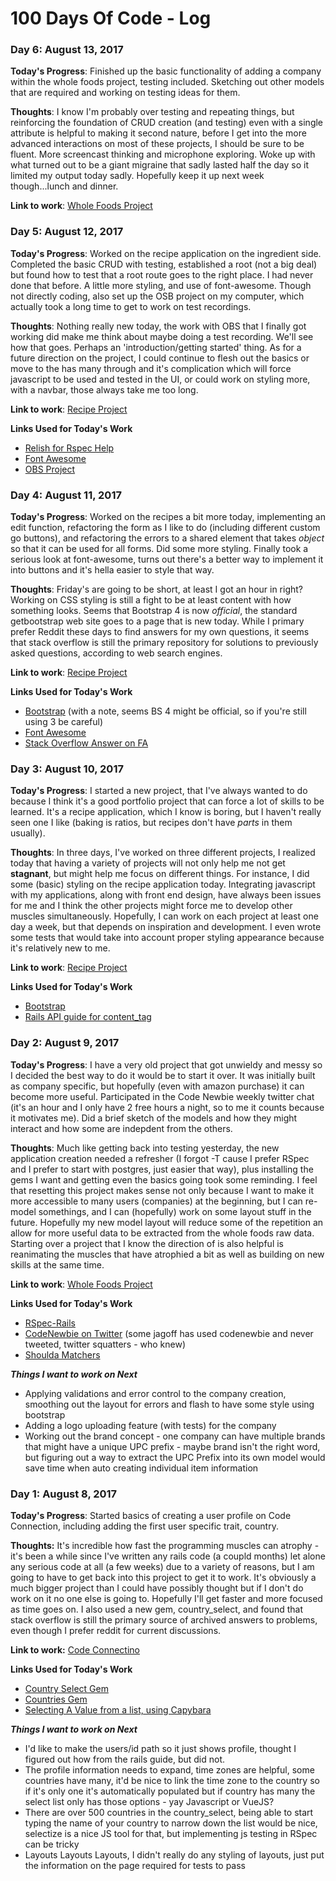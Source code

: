 # 100 Days Of Code - Log

### Day 6: August 13, 2017

**Today's Progress**: Finished up the basic functionality of adding a company within the whole foods project, testing included.  Sketching out other models that are required and working on testing ideas for them.  

**Thoughts**:  I know I'm probably over testing and repeating things, but reinforcing the foundation of CRUD creation (and testing) even with a single attribute is helpful to making it second nature, before I get into the more advanced interactions on most of these projects, I should be sure to be fluent.  More screencast thinking and microphone exploring.  Woke up with what turned out to be a giant migraine that sadly lasted half the day so it limited my output today sadly.  Hopefully keep it up next week though...lunch and dinner.

**Link to work**: [Whole Foods Project](https://github.com/jemagee/WholeFoodsProject)

### Day 5: August 12, 2017

**Today's Progress**: Worked on the recipe application on the ingredient side.  Completed the basic CRUD with testing, established a root (not a big deal) but found how to test that a root route goes to the right place.  I had never done that before.  A little more styling, and use of font-awesome.  Though not directly coding, also set up the OSB project on my computer, which actually took a long time to get to work on test recordings.  

**Thoughts**:  Nothing really new today, the work with OBS that I finally got working did make me think about maybe doing a test recording.  We'll see how that goes.  Perhaps an 'introduction/getting started' thing.  As for a future direction on the project, I could continue to flesh out the basics or move to the has many through and it's complication which will force javascript to be used and tested in the UI, or could work on styling more, with a navbar, those always take me too long.

**Link to work**: [Recipe Project](https://github.com/jemagee/recipes)

**Links Used for Today's Work**

* [Relish for Rspec Help](https://relishapp.com/rspec/rspec-rails/v/2-3/docs/routing-specs/route-to-matcher)
* [Font Awesome](http://fontawesome.io)
* [OBS Project](https://obsproject.com/)

### Day 4: August 11, 2017

**Today's Progress**: Worked on the recipes a bit more today, implementing an edit function, refactoring the form as I like to do (including different custom go buttons), and refactoring the errors to a shared element that takes *object* so that it can be used for all forms.  Did some more styling.  Finally took a serious look at font-awesome, turns out there's a better way to implement it into buttons and it's hella easier to style that way.  

**Thoughts**:  Friday's are going to be short, at least I got an hour in right?  Working on CSS styling is still a fight to be at least content with how something looks.  Seems that Bootstrap 4 is now *official*, the standard getbootstrap web site goes to a page that is new today.  While I primary prefer Reddit these days to find answers for my own questions, it seems that stack overflow is still the primary repository for solutions to previously asked questions, according to web search engines.

**Link to work**: [Recipe Project](https://github.com/jemagee/recipes)

**Links Used for Today's Work**

* [Bootstrap](http://getbootstrap.com) (with a note, seems BS 4 might be official, so if you're still using 3 be careful)
* [Font Awesome](http://fontawesome.io)
* [Stack Overflow Answer on FA](https://stackoverflow.com/questions/33662623/rails-using-font-awesome-icons)


### Day 3: August 10, 2017

**Today's Progress**: I started a new project, that I've always wanted to do because I think it's a good portfolio project that can force a lot of skills to be learned.  It's a recipe application, which I know is boring, but I haven't really seen one I like (baking is ratios, but recipes don't have *parts* in them usually).  

**Thoughts**:  In three days, I've worked on three different projects, I realized today that having a variety of projects will not only help me not get **stagnant**, but might help me focus on different things.  For instance, I did some (basic) styling on the recipe application today.  Integrating javascript with my applications, along with front end design, have always been issues for me and I think the other projects might force me to develop other muscles simultaneously.  Hopefully, I can work on each project at least one day a week, but that depends on inspiration and development. I even wrote some tests that would take into account proper styling appearance because it's relatively new to me.

**Link to work**: [Recipe Project](https://github.com/jemagee/recipes)

**Links Used for Today's Work**

* [Bootstrap](http://getbootstrap.com)
* [Rails API guide for content_tag](http://api.rubyonrails.org/classes/ActionView/Helpers/TagHelper.html#method-i-content_tag)

### Day 2: August 9, 2017

**Today's Progress**: I have a very old project that got unwieldy and messy so I decided the best way to do it would be to start it over.  It was initially built as company specific, but hopefully (even with amazon purchase) it can become more useful.  Participated in the Code Newbie weekly twitter chat (it's an hour and I only have 2 free hours a night, so to me it counts because it motivates me).  Did a brief sketch of the models and how they might interact and how some are indepdent from the others.  

**Thoughts**:  Much like getting back into testing yesterday, the new application creation needed a refresher (I forgot -T cause I prefer RSpec and I prefer to start with postgres, just easier that way), plus installing the gems I want and getting even the basics going took some reminding.  I feel that resetting this project makes sense not only because I want to make it more accessible to many users (companies) at the beginning, but I can re-model somethings, and I can (hopefully) work on some layout stuff in the future.  Hopefully my new model layout will reduce some of the repetition an allow for more useful data to be extracted from the whole foods raw data.  Starting over a project that I know the direction of is also helpful is reanimating the muscles that have atrophied a bit as well as building on new skills at the same time.

**Link to work**: [Whole Foods Project](https://github.com/jemagee/WholeFoodsProject)

**Links Used for Today's Work**

* [RSpec-Rails](https://github.com/rspec/rspec-rails)
* [CodeNewbie on Twitter](https://twitter.com/codenewbies) (some jagoff has used codenewbie and never tweeted, twitter squatters - who knew)
* [Shoulda Matchers](https://github.com/thoughtbot/shoulda-matchers)

***Things I want to work on Next***

* Applying validations and error control to the company creation, smoothing out the layout for errors and flash to have some style using bootstrap
* Adding a logo uploading feature (with tests) for the company
* Working out the brand concept - one company can have multiple brands that might have a unique UPC prefix - maybe brand isn't the right word, but figuring out a way to extract the UPC Prefix into its own model would save time when auto creating individual item information

### Day 1: August 8, 2017

**Today's Progress**: Started basics of creating a user profile on Code Connection, including adding the first user specific trait, country.  

**Thoughts:** It's incredible how fast the programming muscles can atrophy - it's been a while since I've written any rails code (a coupld months) let alone any serious code at all (a few weeks) due to a variety of reasons, but I am going to have to get back into this project to get it to work.  It's obviously a much bigger project than I could have possibly thought but if I don't do work on it no one else is going to.  Hopefully I'll get faster and more focused as time goes on.  I also used a new gem, country_select, and found that stack overflow is still the primary source of archived answers to problems, even though I prefer reddit for current discussions.

**Link to work:** [Code Connectino](https://github.com/jemagee/code_connection)

**Links Used for Today's Work**

* [Country Select Gem](https://github.com/stefanpenner/country_select)
* [Countries Gem](https://github.com/jemagee/code_connection/projects)
* [Selecting A Value from a list, using Capybara](https://stackoverflow.com/questions/25282012/selecting-value-in-dropdown-with-capybara)

***Things I want to work on Next***

* I'd like to make the users/id path so it just shows profile, thought I figured out how from the rails guide, but did not.
* The profile information needs to expand, time zones are helpful, some countries have many, it'd be nice to link the time zone to the country so if it's only one it's automatically populated but if country has many the select list only has those options - yay Javascript or VueJS?
* There are over 500 countries in the country_select, being able to start typing the name of your country to narrow down the list would be nice, selectize is a nice JS tool for that, but implementing js testing in RSpec can be tricky
* Layouts Layouts Layouts, I didn't really do any styling of layouts, just put the information on the page required for tests to pass

